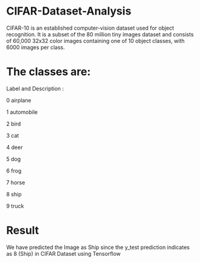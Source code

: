 # CIFAR-Dataset-Analysis
CIFAR-10  is an established computer-vision dataset used for object recognition. It is a subset of the 80 million tiny images dataset and consists of 60,000 32x32 color images containing one of 10 object classes, with 6000 images per class.


# The classes are:

Label and Description :

0 airplane

1 automobile

2 bird

3 cat

4 deer

5 dog

6 frog

7 horse

8 ship

9 truck


# Result

We have predicted the Image as Ship since the y_test prediction indicates as 8 (Ship) in CIFAR Dataset using Tensorflow
